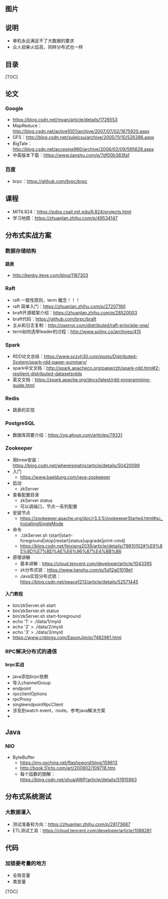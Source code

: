 ## 图片

## 说明

- 单机永远满足不了大数据的要求
- 众人拾柴火焰高，同样分布式也一样

## 目录

[TOC]

## 论文

### Google

- https://blog.csdn.net/myan/article/details/1726553
- MapReduce：http://blog.csdn.net/active1001/archive/2007/07/02/1675920.aspx
- GFS：http://blog.csdn.net/xuleicsu/archive/2005/11/10/526386.aspx
- BigTale：http://blog.csdn.net/accesine960/archive/2006/02/09/595628.aspx
- 中英版本下载：https://www.jianshu.com/p/7df00b383fa1



### 百度

- brpc：https://github.com/brpc/brpc



## 课程

- MIT6.824：https://pdos.csail.mit.edu/6.824/projects.html
- 学习地图：https://zhuanlan.zhihu.com/p/49534147



## 分布式实战方案

### 数据存储结构

#### 跳表

- http://kenby.iteye.com/blog/1187303

### Raft 

- raft 一致性原则，term 概念！！！
- raft 简单入门：https://zhuanlan.zhihu.com/p/27207160
- braft开源框架介绍：https://zhuanlan.zhihu.com/p/28520003
- braft代码：https://github.com/brpc/braft
- 主从和日志复制：http://oserror.com/distributed/raft-principle-one/
- term如何选举leader的过程：http://www.solinx.co/archives/415

### Spark

- RDD论文总结：https://www.sczyh30.com/posts/Distributed-System/spark-rdd-paper-summary/
- spark中文文档：http://spark.apachecn.org/paper/zh/spark-rdd.html#2-resilient-distributed-datasetsrdds
- 英文文档：https://spark.apache.org/docs/latest/rdd-programming-guide.html

### Redis

- 跳表的实现

### PostgreSQL

- 数据库简要介绍：https://yq.aliyun.com/articles/79331

### Zookeeper

- 用brew安装：https://blog.csdn.net/whereismatrix/article/details/50420099
- 入门
  - https://www.baeldung.com/java-zookeeper
- 启动
  - zkServer
- 查看配置目录
  - zkServer status
  - 可以调端口，节点一系列配置
- 安装节点
  - https://zookeeper.apache.org/doc/r3.3.5/zookeeperStarted.html#sc_InstallingSingleMode
- 命令
  - ./zkServer.sh {start|start-foreground|stop|restart|status|upgrade|print-cmd}
  - https://blog.csdn.net/feixiang2039/article/details/79810102#%E9%85%8D%E7%BD%AE%E6%96%87%E4%BB%B6
- 原理讲解
  - 基本讲解：https://cloud.tencent.com/developer/article/1043395
  - zk分布式锁：https://www.jianshu.com/p/5d12a01018e1
  - Java实现分布式锁：https://blog.csdn.net/peace1213/article/details/52571445

#### 入门教程

- bin/zkServer.sh start
- bin/zkServer.sh status
- bin/zkServer.sh start-foreground
- echo '1' > ./data/1/myid
- echo '2' > ./data/2/myid
- echo '3' > ./data/3/myid
- https://www.cnblogs.com/EasonJim/p/7482961.html

### RPC解决分布式的通信

#### brpc实战

- java添加brpc依赖
- 导入channelGroup
- endpoint
- rpcclientOptions
- rpcProxy
- singleendpointRpcClient
- 涉及到watch event，route。参考java解决方案
- 

## Java

### NIO

- ByteBuffer
  - https://my.oschina.net/flashsword/blog/159613
  - http://book.51cto.com/art/200902/109718.htm
  - 每个函数的图解：https://blog.csdn.net/shuaiAWP/article/details/51915983



## 分布式系统测试

### 大数据灌入

- 测试准备和方向：https://zhuanlan.zhihu.com/p/28173687
- ETL测试工具：https://cloud.tencent.com/developer/article/1088281



## 代码

### 加锁要考量的地方

- 全局变量
- 类变量

[TOC]

